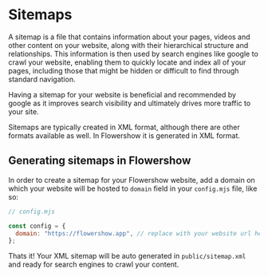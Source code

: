# Sitemaps

A sitemap is a file that contains information about your pages, videos and other content on your website, along with their hierarchical structure and relationships. This information is then used by search engines like google to crawl your website, enabling them to quickly locate and index all of your pages, including those that might be hidden or difficult to find through standard navigation.

Having a sitemap for your website is beneficial and recommended by google as it improves search visibility and ultimately drives more traffic to your site.

Sitemaps are typically created in XML format, although there are other formats available as well. In Flowershow it is generated in XML format.

## Generating sitemaps in Flowershow

In order to create a sitemap for your Flowershow website, add a domain on which your website will be hosted to `domain` field in your `config.mjs` file, like so:

```js
// config.mjs

const config = {
  domain: "https://flowershow.app", // replace with your website url here.
};
```

Thats it! Your XML sitemap will be auto generated in `public/sitemap.xml` and ready for search engines to crawl your content.
